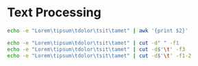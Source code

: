 # Text Processing

```bash
echo -e "Lorem\tipsum\tdolor\tsit\tamet" | awk '{print $2}'
```

```bash
echo -e "Lorem\tipsum\tdolor\tsit\tamet" | cut -d" " -f1
echo -e "Lorem\tipsum\tdolor\tsit\tamet" | cut -d$'\t' -f3
echo -e "Lorem\tipsum\tdolor\tsit\tamet" | cut -d$'\t' -f1-2
```
